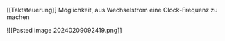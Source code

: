 [[Taktsteuerung]]
Möglichkeit, aus Wechselstrom eine Clock-Frequenz zu machen

![[Pasted image 20240209092419.png]]

